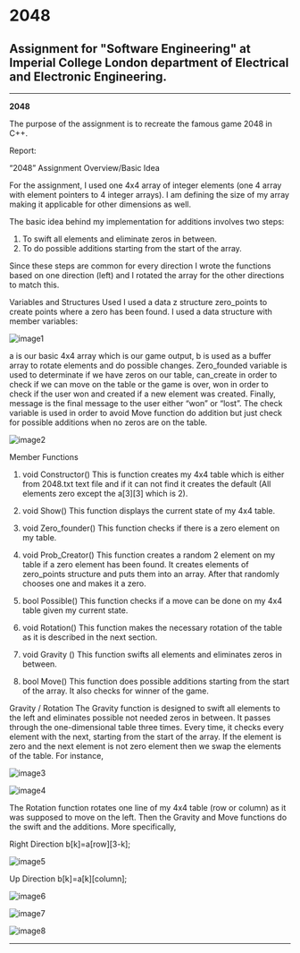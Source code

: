 # **2048**

## Assignment for "Software Engineering" at Imperial College London department of Electrical and Electronic Engineering.

---

[//]: # (Images)

[image1]: ./images/Image1.png "Image 1"
[image2]: ./images/Image2.png "Image 2"
[image3]: ./images/Image3.png "Image 3"
[image4]: ./images/Image4.png "Image 4"
[image5]: ./images/Image5.png "Image 5"
[image6]: ./images/Image6.png "Image 6"
[image7]: ./images/Image7.png "Image 7"
[image8]: ./images/Image8.png "Image 8"


**2048**

The purpose of the assignment is to recreate the famous game 2048 in C++.

Report:

“2048” Assignment Overview/Basic Idea

For the assignment, I used one 4x4 array of integer elements (one 4 array with element pointers to 4 integer arrays). I am defining the size of my array making it applicable for other dimensions as well.

The basic idea behind my implementation for additions involves two steps:
1) To swift all elements and eliminate zeros in between.
2) To do possible additions starting from the start of the array.

Since these steps are common for every direction I wrote the functions based on one direction (left) and I rotated the array for the other directions to match this.

Variables and Structures Used
I used a data z structure zero_points to create points where a zero has been found. I used a data structure with member variables:

![image1]

a is our basic 4x4 array which is our game output, b is used as a buffer array to rotate elements and do possible changes. Zero_founded variable is used to determinate if we have zeros on our table, can_create in order to check if we can move on the table or the game is over, won in order to check if the user won and created if a new element was created. Finally, message is the final message to the user either “won” or “lost”. The check variable is used in order to avoid Move function do addition but just check for possible additions when no zeros are on the table.

![image2]

Member Functions

1) void Constructor()
This is function creates my 4x4 table which is either from 2048.txt text file and if it can not find it creates the default (All elements zero except the a[3][3] which is 2).

2) void Show()
This function displays the current state of my 4x4 table.

3) void Zero_founder()
This function checks if there is a zero element on my table.

4) void Prob_Creator()
This function creates a random 2 element on my table if a zero element has been found. It creates elements of zero_points structure and puts them into an array. After that randomly chooses one and makes it a zero.

5) bool Possible()
This function checks if a move can be done on my 4x4 table given my current state.

6) void Rotation()
This function makes the necessary rotation of the table as it is described in the next section.

7) void Gravity ()
This function swifts all elements and eliminates zeros in between.

8) bool Move()
This function does possible additions starting from the start of the array. It also checks for winner of the game.

Gravity / Rotation
The Gravity function is designed to swift all elements to the left and eliminates possible not needed zeros in between. It passes through the one-dimensional table three times. Every time, it checks every element with the next, starting from the start of the array. If the element is zero and the next element is not zero element then we swap the elements of the table. For instance,

![image3]

![image4]

The Rotation function rotates one line of my 4x4 table (row or column) as it was supposed to move on the left. Then the Gravity and Move functions do the swift and the additions. More specifically,

Right Direction b[k]=a[row][3-k];

![image5]


Up Direction b[k]=a[k][column];

![image6]

![image7]

![image8]

---



